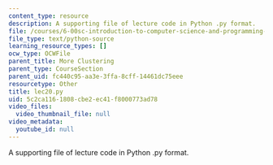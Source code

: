 ```yaml
---
content_type: resource
description: A supporting file of lecture code in Python .py format.
file: /courses/6-00sc-introduction-to-computer-science-and-programming-spring-2011/5c2ca1161808cbe2ec41f8000773ad78_lec20.py
file_type: text/python-source
learning_resource_types: []
ocw_type: OCWFile
parent_title: More Clustering
parent_type: CourseSection
parent_uid: fc440c95-aa3e-3ffa-8cff-14461dc75eee
resourcetype: Other
title: lec20.py
uid: 5c2ca116-1808-cbe2-ec41-f8000773ad78
video_files:
  video_thumbnail_file: null
video_metadata:
  youtube_id: null
---
```

A supporting file of lecture code in Python .py format.

